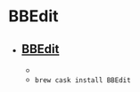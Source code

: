 # BBEdit
- [BBEdit](https://www.barebones.com/products/bbedit/)
  - 
  - 
  - `brew cask install BBEdit`
